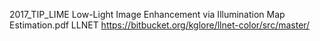 
2017_TIP_LIME Low-Light Image Enhancement via Illumination Map Estimation.pdf
LLNET https://bitbucket.org/kglore/llnet-color/src/master/
